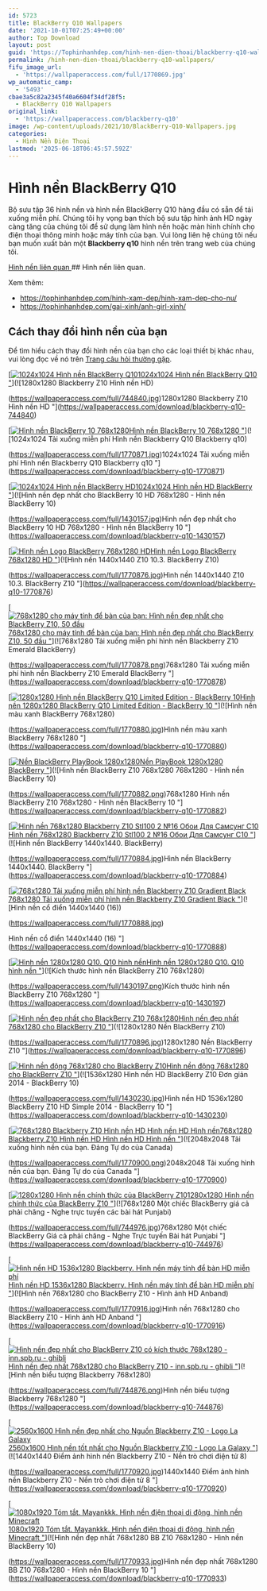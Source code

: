 ```yaml
---
id: 5723
title: BlackBerry Q10 Wallpapers
date: '2021-10-01T07:25:49+00:00'
author: Top Download
layout: post
guid: 'https://Tophinhanhdep.com/hinh-nen-dien-thoai/blackberry-q10-wallpapers/'
permalink: /hinh-nen-dien-thoai/blackberry-q10-wallpapers/
fifu_image_url:
  - 'https://wallpaperaccess.com/full/1770869.jpg'
wp_automatic_camp:
  - '5493'
cbae3a5c82a2345f40a6604f34df28f5:
  - BlackBerry Q10 Wallpapers
original_link:
  - 'https://wallpaperaccess.com/blackberry-q10'
image: /wp-content/uploads/2021/10/BlackBerry-Q10-Wallpapers.jpg
categories:
  - Hình Nền Điện Thoại
lastmod: '2025-06-18T06:45:57.592Z'
---
```

# Hình nền BlackBerry Q10

Bộ sưu tập 36 hình nền và hình nền BlackBerry Q10 hàng đầu có sẵn để tải xuống miễn phí. Chúng tôi hy vọng bạn thích bộ sưu tập hình ảnh HD ngày càng tăng của chúng tôi để sử dụng làm hình nền hoặc màn hình chính cho điện thoại thông minh hoặc máy tính của bạn. Vui lòng liên hệ chúng tôi nếu bạn muốn xuất bản một **Blackberry q10** hình nền trên trang web của chúng tôi.

[Hình nền liên quan ](#related) ## Hình nền liên quan.

   
 Xem thêm:

   
- <https://tophinhanhdep.com/hinh-xam-dep/hinh-xam-dep-cho-nu/>
- <https://tophinhanhdep.com/gai-xinh/anh-girl-xinh/>

## Cách thay đổi hình nền của bạn

Để tìm hiểu cách thay đổi hình nền của bạn cho các loại thiết bị khác nhau, vui lòng đọc về nó trên [Trang câu hỏi thường gặp](https://tophinhanhdep.com/faq/).

  
[[![1024x1024 Hình nền BlackBerry Q10](https://wallpaperaccess.com/full/1770869.jpg)1024x1024 Hình nền BlackBerry Q10 "](https://wallpaperaccess.com/download/blackberry-q10-1770869)](![1280x1280 Blackberry Z10 Hình nền HD)

(https://wallpaperaccess.com/full/744840.jpg)1280x1280 Blackberry Z10 Hình nền HD "](https://wallpaperaccess.com/download/blackberry-q10-744840)

[[![Hình nền BlackBerry 10 768x1280](https://wallpaperaccess.com/full/1520538.png)Hình nền BlackBerry 10 768x1280 "](https://wallpaperaccess.com/download/blackberry-q10-1520538)](![1024x1024 Tải xuống miễn phí Hình nền Blackberry Q10 Blackberry q10)

(https://wallpaperaccess.com/full/1770871.jpg)1024x1024 Tải xuống miễn phí Hình nền Blackberry Q10 Blackberry q10 "](https://wallpaperaccess.com/download/blackberry-q10-1770871)

[[![1024x1024 Hình nền BlackBerry HD](https://wallpaperaccess.com/full/1770872.jpg)1024x1024 Hình nền HD BlackBerry "](https://wallpaperaccess.com/download/blackberry-q10-1770872)](![Hình nền đẹp nhất cho BlackBerry 10 HD 768x1280 - Hình nền BlackBerry 10)

(https://wallpaperaccess.com/full/1430157.jpg)Hình nền đẹp nhất cho BlackBerry 10 HD 768x1280 - Hình nền BlackBerry 10 "](https://wallpaperaccess.com/download/blackberry-q10-1430157)

[[![Hình nền Logo BlackBerry 768x1280 HD](https://wallpaperaccess.com/full/1770875.jpg)Hình nền Logo BlackBerry 768x1280 HD "](https://wallpaperaccess.com/download/blackberry-q10-1770875)](![Hình nền 1440x1440 Z10 10.3.  BlackBerry Z10)

(https://wallpaperaccess.com/full/1770876.jpg)Hình nền 1440x1440 Z10 10.3. BlackBerry Z10 "](https://wallpaperaccess.com/download/blackberry-q10-1770876)

[[![768x1280 cho máy tính để bàn của bạn: Hình nền đẹp nhất cho BlackBerry Z10, 50 đầu](https://wallpaperaccess.com/full/1770877.png)768x1280 cho máy tính để bàn của bạn: Hình nền đẹp nhất cho BlackBerry Z10, 50 đầu "](https://wallpaperaccess.com/download/blackberry-q10-1770877)](![768x1280 Tải xuống miễn phí hình nền Blackberry Z10 Emerald BlackBerry)

(https://wallpaperaccess.com/full/1770878.png)768x1280 Tải xuống miễn phí hình nền Blackberry Z10 Emerald BlackBerry "](https://wallpaperaccess.com/download/blackberry-q10-1770878)

[[![1280x1280 Hình nền BlackBerry Q10 Limited Edition - BlackBerry 10](https://wallpaperaccess.com/full/1770879.jpg)Hình nền 1280x1280 BlackBerry Q10 Limited Edition - BlackBerry 10 "](https://wallpaperaccess.com/download/blackberry-q10-1770879)](![Hình nền màu xanh BlackBerry 768x1280)

(https://wallpaperaccess.com/full/1770880.jpg)Hình nền màu xanh BlackBerry 768x1280 "](https://wallpaperaccess.com/download/blackberry-q10-1770880)

[[![Nền BlackBerry PlayBook 1280x1280](https://wallpaperaccess.com/full/1430247.jpg)Nền PlayBook 1280x1280 BlackBerry "](https://wallpaperaccess.com/download/blackberry-q10-1430247)](![Hình nền BlackBerry Z10 768x1280 768x1280 - Hình nền BlackBerry 10)

(https://wallpaperaccess.com/full/1770882.png)768x1280 Hình nền BlackBerry Z10 768x1280 - Hình nền BlackBerry 10 "](https://wallpaperaccess.com/download/blackberry-q10-1770882)

[[![Hình nền 768x1280 Blackberry Z10 Stl100 2 №16 Обои Для Самсунг С10](https://wallpaperaccess.com/full/1770883.jpg)Hình nền 768x1280 Blackberry Z10 Stl100 2 №16 Обои Для Самсунг С10 "](https://wallpaperaccess.com/download/blackberry-q10-1770883)](![Hình nền BlackBerry 1440x1440.  BlackBerry)

(https://wallpaperaccess.com/full/1770884.jpg)Hình nền BlackBerry 1440x1440. BlackBerry "](https://wallpaperaccess.com/download/blackberry-q10-1770884)

[[![768x1280 Tải xuống miễn phí hình nền Blackberry Z10 Gradient Black](https://wallpaperaccess.com/full/1770885.jpg)768x1280 Tải xuống miễn phí hình nền Blackberry Z10 Gradient Black "](https://wallpaperaccess.com/download/blackberry-q10-1770885)](![Hình nền cổ điển 1440x1440 (16))

(https://wallpaperaccess.com/full/1770888.jpg)

Hình nền cổ điển 1440x1440 (16) "](https://wallpaperaccess.com/download/blackberry-q10-1770888)

[[![Hình nền 1280x1280 Q10.  Q10 hình nền](https://wallpaperaccess.com/full/1770891.jpg)Hình nền 1280x1280 Q10. Q10 hình nền "](https://wallpaperaccess.com/download/blackberry-q10-1770891)](![Kích thước hình nền BlackBerry Z10 768x1280)

(https://wallpaperaccess.com/full/1430197.png)Kích thước hình nền BlackBerry Z10 768x1280 "](https://wallpaperaccess.com/download/blackberry-q10-1430197)

[[![Hình nền đẹp nhất cho BlackBerry Z10 768x1280](https://wallpaperaccess.com/full/1770895.jpg)Hình nền đẹp nhất 768x1280 cho BlackBerry Z10 "](https://wallpaperaccess.com/download/blackberry-q10-1770895)](![1280x1280 Nền BlackBerry Z10)

(https://wallpaperaccess.com/full/1770896.jpg)1280x1280 Nền BlackBerry Z10 "](https://wallpaperaccess.com/download/blackberry-q10-1770896)

[[![Hình nền động 768x1280 cho BlackBerry Z10](https://wallpaperaccess.com/full/1430220.jpg)Hình nền động 768x1280 cho BlackBerry Z10 "](https://wallpaperaccess.com/download/blackberry-q10-1430220)](![1536x1280 Hình nền HD BlackBerry Z10 Đơn giản 2014 - BlackBerry 10)

(https://wallpaperaccess.com/full/1430230.jpg)Hình nền HD 1536x1280 BlackBerry Z10 HD Simple 2014 - BlackBerry 10 "](https://wallpaperaccess.com/download/blackberry-q10-1430230)

[[![768x1280 Blackberry Z10 Hình nền HD Hình nền HD Hình nền](https://wallpaperaccess.com/full/1770899.jpg)768x1280 Blackberry Z10 Hình nền HD Hình nền HD Hình nền "](https://wallpaperaccess.com/download/blackberry-q10-1770899)](![2048x2048 Tải xuống hình nền của bạn.  Đảng Tự do của Canada)

(https://wallpaperaccess.com/full/1770900.png)2048x2048 Tải xuống hình nền của bạn. Đảng Tự do của Canada "](https://wallpaperaccess.com/download/blackberry-q10-1770900)

[[![1280x1280 Hình nền chính thức của BlackBerry Z10](https://wallpaperaccess.com/full/1770907.jpg)1280x1280 Hình nền chính thức của BlackBerry Z10 "](https://wallpaperaccess.com/download/blackberry-q10-1770907)](![768x1280 Một chiếc BlackBerry giá cả phải chăng - Nghe trực tuyến các bài hát Punjabi)

(https://wallpaperaccess.com/full/744976.jpg)768x1280 Một chiếc BlackBerry Giá cả phải chăng - Nghe Trực tuyến Bài hát Punjabi "](https://wallpaperaccess.com/download/blackberry-q10-744976)

[[![Hình nền HD 1536x1280 Blackberry.  Hình nền máy tính để bàn HD miễn phí](https://wallpaperaccess.com/full/1430175.jpg)Hình nền HD 1536x1280 Blackberry. Hình nền máy tính để bàn HD miễn phí "](https://wallpaperaccess.com/download/blackberry-q10-1430175)](![Hình nền 768x1280 cho BlackBerry Z10 - Hình ảnh HD Anband)

(https://wallpaperaccess.com/full/1770916.jpg)Hình nền 768x1280 cho BlackBerry Z10 - Hình ảnh HD Anband "](https://wallpaperaccess.com/download/blackberry-q10-1770916)

[[![Hình nền đẹp nhất cho BlackBerry Z10 có kích thước 768x1280 - inn.spb.ru - ghibli](https://wallpaperaccess.com/full/1770917.jpg)Hình nền đẹp nhất 768x1280 cho BlackBerry Z10 - inn.spb.ru - ghibli "](https://wallpaperaccess.com/download/blackberry-q10-1770917)](![Hình nền biểu tượng Blackberry 768x1280)

(https://wallpaperaccess.com/full/744876.png)Hình nền biểu tượng Blackberry 768x1280 "](https://wallpaperaccess.com/download/blackberry-q10-744876)

[[![2560x1600 Hình nền đẹp nhất cho Nguồn Blackberry Z10 - Logo La Galaxy](https://wallpaperaccess.com/full/1770919.jpg)2560x1600 Hình nền tốt nhất cho Nguồn Blackberry Z10 - Logo La Galaxy "](https://wallpaperaccess.com/download/blackberry-q10-1770919)](![1440x1440 Điểm ảnh hình nền Blackberry Z10 - Nền trò chơi điện tử 8)

(https://wallpaperaccess.com/full/1770920.jpg)1440x1440 Điểm ảnh hình nền Blackberry Z10 - Nền trò chơi điện tử 8 "](https://wallpaperaccess.com/download/blackberry-q10-1770920)

[[![1080x1920 Tóm tắt.  Mayankkk.  Hình nền điện thoại di động, hình nền Minecraft](https://wallpaperaccess.com/full/1770932.jpg)1080x1920 Tóm tắt. Mayankkk. Hình nền điện thoại di động, hình nền Minecraft "](https://wallpaperaccess.com/download/blackberry-q10-1770932)](![Hình nền đẹp nhất 768x1280 BB Z10 768x1280 - Hình nền BlackBerry 10)

(https://wallpaperaccess.com/full/1770933.jpg)Hình nền đẹp nhất 768x1280 BB Z10 768x1280 - Hình nền BlackBerry 10 "](https://wallpaperaccess.com/download/blackberry-q10-1770933)
